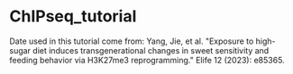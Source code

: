 # ChIPseq_tutorial

Date used in this tutorial come from:
  Yang, Jie, et al. "Exposure to high-sugar diet induces transgenerational changes in sweet sensitivity and feeding behavior via H3K27me3 reprogramming." Elife 12 (2023): e85365.

